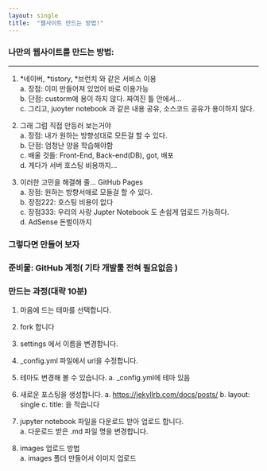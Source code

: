 ```yaml
---
layout: single
title:  "웹사이트 만드는 방법!"
---
```


### 나만의 웹사이트를 만드는 방법:
***
1. *네이버,  *tistory, *브런치 와 같은 서비스 이용    
a. 장점: 이미 만들어져 있었어 바로 이용가능     
b. 단점: custorm에 용이 하지 않다. 짜여진 틀 안에서...     
c. 그리고, juoyter notebook 과 같은 내용 공유, 소스코드 공유가 용이하지 않다.

2. 그래 그럼 직접 만등러 보는거야     
a. 장점: 내가 원하는 방향성대로 모든걸 할 수 있다.     
b. 단점: 엄청난 양을 학습해야함      
c. 배울 것들:  Front-End, Back-end(DB), got, 배포       
d. 게다가 서버 호스팅 비용까지...    

3. 이러한 고민을 해결해 줄... GitHub Pages     
a. 장점: 원하는 방향서애로 모들걸 할 수 있다.     
b. 장점222: 호스팅 비용이 없다     
c. 장점333: 우리의 사랑 Jupter Notebook 도 손쉽게 업로드 가능하다.     
d. AdSense 돈벌이까지  

### 그렇다면 만들어 보자
### 준비물: GitHub 계정( 기타 개발툴 전혀 필요없음 )

### 만드는 과정(대략 10분)
1. 마음에 드는 테마를 선택합니다.

2. fork 합니다

3. settings 에서 이름을 변경합니다.

4. _config.yml 파일에서 url을 수정합니다.

5. 테마도 변경해 볼 수 있습니다.
a.  _config.yml에 테마 있음
6. 새로운 포스팅을 생성합니다.
a. https://jekyllrb.com/docs/posts/
b. layout: single
c. title: 을 적습니다

7. jupyter notebook 파일을 다운로드 받아 업로드 합니다.      
a. 다운로드 받은 .md 파일 명을 변경합니다.     

8. images 업로드 방법     
a. images 폴더 만들어서 이미지 업로드
